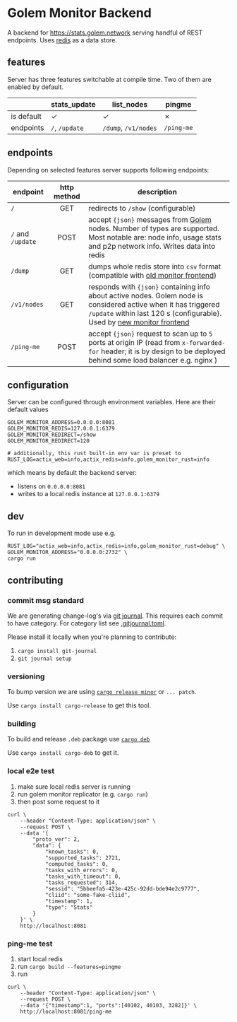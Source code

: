 # Golem Monitor Backend

A backend for https://stats.golem.network serving handful of REST endpoints.
Uses [redis](https://redis.io/) as a data store.

## features

Server has three features switchable at compile time. Two of them are enabled by default. 

| | stats_update | list_nodes | pingme |
| - | - | - | - |
| is default | &check; | &check; | &#10007; |
| endpoints | `/`, `/update` | `/dump`, `/v1/nodes`  | `/ping-me` | 

## endpoints

Depending on selected features server supports following endpoints:

| endpoint | http method | description |
| - | :-: | - |
| `/` | GET | redirects to `/show` (configurable) |
| `/` and `/update`| POST | accept `{json}` messages from [Golem](https://github.com/golemfactory/golem) nodes. Number of types are supported. Most notable are: node info, usage stats and p2p network info. Writes data into redis |
| `/dump` | GET | dumps whole redis store into `csv` format (compatible with [old monitor frontend](https://github.com/golemfactory/golem-monitor/blob/7cb724957247584147b50501361a8acd7f7220d7/models/dumper.js#L33))|
| `/v1/nodes` | GET | responds with `{json}` containing info about active nodes. Golem node is considered active when it has triggered  `/update` within last 120 s (configurable). Used by [new monitor frontend](https://github.com/golemfactory/golem-monitor-frontend)
| `/ping-me` | POST | accept `{json}` request to scan up to `5` ports at origin IP (read from `x-forwarded-for` header; it is by design to be deployed behind some load balancer e.g. nginx ) |

## configuration

Server can be configured through environment variables. Here are their default values
```
GOLEM_MONITOR_ADDRESS=0.0.0.0:8081
GOLEM_MONITOR_REDIS=127.0.0.1:6379
GOLEM_MONITOR_REDIRECT=/show
GOLEM_MONITOR_REDIRECT=120

# additionally, this rust built-in env var is preset to
RUST_LOG=actix_web=info,actix_redis=info,golem_monitor_rust=info
```

which means by default the backend server:
* listens on `0.0.0.0:8081`
* writes to a local redis instance at `127.0.0.1:6379`

## dev
To run in development mode use e.g.
```
RUST_LOG="actix_web=info,actix_redis=info,golem_monitor_rust=debug" \
GOLEM_MONITOR_ADDRESS="0.0.0.0:2732" \
cargo run
```

## contributing

### commit msg standard
We are generating change-log's via [git journal](https://github.com/saschagrunert/git-journal).
This requires each commit to have category. For category list see [.gitjournal.toml](.gitjournal.toml).

Please install it locally when you're planning to contribute:
1. `cargo install git-journal`
1. `git journal setup`

### versioning
 
To bump version we are using [`cargo release minor`](https://github.com/sunng87/cargo-release) or `... patch`.

Use `cargo install cargo-release` to get this tool.

### building

To build and release `.deb` package use [`cargo deb`](https://github.com/mmstick/cargo-deb) 

Use `cargo install cargo-deb` to get it.

### local e2e test
1. make sure local redis server is running
1. run golem monitor replicator (e.g. `cargo run`)
1. then post some request to it
```
curl \
    --header "Content-Type: application/json" \
    --request POST \
    --data '{
        "proto_ver": 2,
        "data": {
            "known_tasks": 0,
            "supported_tasks": 2721,
            "computed_tasks": 0,
            "tasks_with_errors": 0,
            "tasks_with_timeout": 0,
            "tasks_requested": 314,
            "sessid": "5bbeefa5-423e-425c-92dd-bde94e2c9777",
            "cliid": "some-fake-cliid",
            "timestamp": 1,
            "type": "Stats"
        }
    }' \
    http://localhost:8081
```  

### ping-me test
1. start local redis
1. run `cargo build --features=pingme`
1. run
```
curl \
    --header "Content-Type: application/json" \
    --request POST \
    --data '{"timestamp":1, "ports":[40102, 40103, 3282]}' \
    http://localhost:8081/ping-me
```
